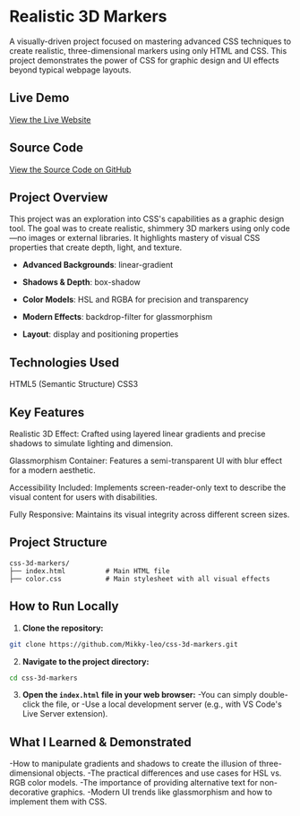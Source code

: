 # Realistic 3D Markers
A visually-driven project focused on mastering advanced CSS techniques to create realistic, three-dimensional markers using only HTML and CSS. This project demonstrates the power of CSS for graphic design and UI effects beyond typical webpage layouts.

## Live Demo
[View the Live Website](https://michaels-realistic-3d-markers.netlify.app/)


## Source Code
[View the Source Code on GitHub](https://github.com/Mikky-leo/Realistic-3d-Markers)

## Project Overview
This project was an exploration into CSS's capabilities as a graphic design tool. The goal was to create realistic, shimmery 3D markers using only code—no images or external libraries. It highlights mastery of visual CSS properties that create depth, light, and texture.

- **Advanced Backgrounds**: linear-gradient

- **Shadows & Depth**: box-shadow

- **Color Models**: HSL and RGBA for precision and transparency

- **Modern Effects**: backdrop-filter for glassmorphism

- **Layout**: display and positioning properties


## Technologies Used
HTML5 (Semantic Structure)
CSS3

## Key Features
Realistic 3D Effect: Crafted using layered linear gradients and precise shadows to simulate lighting and dimension.

Glassmorphism Container: Features a semi-transparent UI with blur effect for a modern aesthetic.

Accessibility Included: Implements screen-reader-only text to describe the visual content for users with disabilities.

Fully Responsive: Maintains its visual integrity across different screen sizes.

## Project Structure
```
css-3d-markers/
├── index.html          # Main HTML file
├── color.css           # Main stylesheet with all visual effects
```        
    
## How to Run Locally
1. **Clone the repository:**

```bash
git clone https://github.com/Mikky-leo/css-3d-markers.git
```

2. **Navigate to the project directory:**
```bash
cd css-3d-markers
```
3. **Open the `index.html` file in your web browser:**
   -You can simply double-click the file, or
   -Use a local development server (e.g., with VS Code's Live Server extension).

## What I Learned & Demonstrated
-How to manipulate gradients and shadows to create the illusion of three-dimensional objects.
-The practical differences and use cases for HSL vs. RGB color models.
-The importance of providing alternative text for non-decorative graphics.
-Modern UI trends like glassmorphism and how to implement them with CSS.

